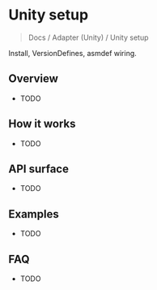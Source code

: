 # Unity setup

> Docs / Adapter (Unity) / Unity setup

Install, VersionDefines, asmdef wiring.

## Overview

- TODO

## How it works

- TODO

## API surface

- TODO

## Examples

- TODO

## FAQ

- TODO
